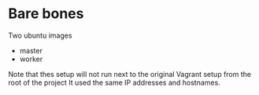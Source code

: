 # Bare bones 

Two ubuntu images

- master
- worker

Note that thes setup will not run next to the original Vagrant setup from the root of the project
It used the same IP addresses and hostnames.
